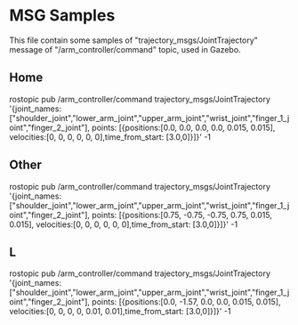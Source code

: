 # MSG Samples
This file contain some samples of "trajectory_msgs/JointTrajectory" message of "/arm_controller/command" topic, used in Gazebo.

## Home
rostopic pub /arm_controller/command trajectory_msgs/JointTrajectory '{joint_names: ["shoulder_joint","lower_arm_joint","upper_arm_joint","wrist_joint","finger_1_joint","finger_2_joint"], points: [{positions:[0.0, 0.0, 0.0, 0.0, 0.015, 0.015], velocities:[0, 0, 0, 0, 0, 0],time_from_start: [3.0,0]}]}' -1

## Other
rostopic pub /arm_controller/command trajectory_msgs/JointTrajectory '{joint_names: ["shoulder_joint","lower_arm_joint","upper_arm_joint","wrist_joint","finger_1_joint","finger_2_joint"], points: [{positions:[0.75, -0.75, -0.75, 0.75, 0.015, 0.015], velocities:[0, 0, 0, 0, 0, 0],time_from_start: [3.0,0]}]}' -1

## L
rostopic pub /arm_controller/command trajectory_msgs/JointTrajectory '{joint_names: ["shoulder_joint","lower_arm_joint","upper_arm_joint","wrist_joint","finger_1_joint","finger_2_joint"], points: [{positions:[0.0, -1.57, 0.0, 0.0, 0.015, 0.015], velocities:[0, 0, 0, 0, 0.01, 0.01],time_from_start: [3.0,0]}]}' -1